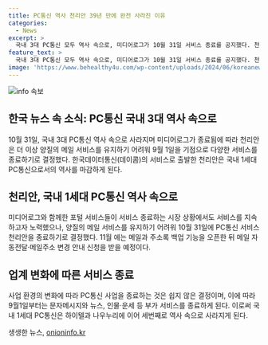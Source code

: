 ```yaml
---
title: PC통신 역사 천리안 39년 만에 완전 사라진 이유
categories:
  - News
excerpt: >
  국내 3대 PC통신 모두 역사 속으로, 미디어로그가 10월 31일 서비스 종료를 공지했다. 천리안의 운영사인 미디어로그는 어려운 결정을 내리게 됐다고 밝혔는데, 11일 메일과 주소록 백업을 진행할 예정이며, 9월 1일부터는 부가 서비스 종료된다. 국내 1세대 PC통신이 모두 역사 속으로 사라지며, 미디어로그의 이별을 앞두고 있다.
feature_text: >
  국내 3대 PC통신 모두 역사 속으로, 미디어로그가 10월 31일 서비스 종료를 공지했다. 천리안의 운영사인 미디어로그는 어려운 결정을 내리게 됐다고 밝혔는데, 11일 메일과 주소록 백업을 진행할 예정이며, 9월 1일부터는 부가 서비스 종료된다. 국내 1세대 PC통신이 모두 역사 속으로 사라지며, 미디어로그의 이별을 앞두고 있다.
image: 'https://www.behealthy4u.com/wp-content/uploads/2024/06/koreanews.jpg'
---
```


<p><img src="https://www.behealthy4u.com/wp-content/uploads/2024/06/koreanews.jpg" alt="info 속보" /></p>

<h2 data-ke-size="size26">한국 뉴스 속 소식: PC통신 국내 3대 역사 속으로</h2>

<p data-ke-size="size16">10월 31일, 국내 3대 PC통신 역사 속으로 사라지며 미디어로그가 종료됨에 따라 천리안은 더 이상 양질의 메일 서비스를 유지하기 어려워 9월 1일을 기점으로 다양한 서비스를 종료하기로 결정했다. 한국데이터통신(데이콤)의 서비스로 출발한 천리안은 국내 1세대 PC통신으로서의 역사를 마감하게 된다.</p>

<h2 data-ke-size="size26">천리안, 국내 1세대 PC통신 역사 속으로</h2>

<p data-ke-size="size16">미디어로그와 함께한 포털 서비스들이 서비스 종료하는 시장 상황에서도 서비스를 지속하고자 노력했으나, 양질의 메일 서비스를 유지하기 어려워 10월 31일에 PC통신 서비스 천리안을 종료하기로 결정했다. 11월 에는 메일과 주소록 백업 기능을 오픈한 뒤 메일 자동전달·메일주소 변경 안내 신청을 받을 예정이다.</p>

<h2 data-ke-size="size26">업계 변화에 따른 서비스 종료</h2>

<p data-ke-size="size16">사업 환경의 변화에 따라 PC통신 사업을 종료하는 것은 쉽지 않은 결정이며, 이에 따라 9월1일부터는 문자메시지와 뉴스, 인물·운세 등 부가 서비스를 종료하게 된다. 이로써 국내 1세대 PC통신은 하이텔과 나우누리에 이어 세번째로 역사 속으로 사라지게 된다.</p>
생생한 뉴스, <a href="https://onioninfo.kr" rel="dofollow">onioninfo.kr</a>


